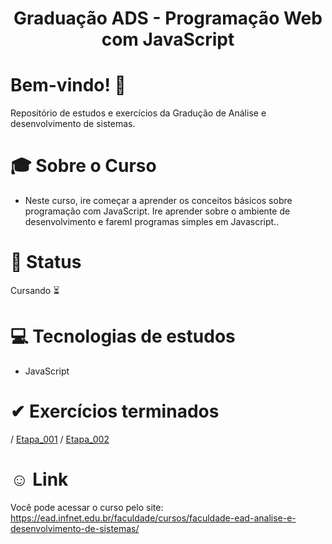 <div align="center">
<h1>Graduação ADS - Programação Web com JavaScript </h1>
</div>

# Bem-vindo! 👋 <a name="id01"></a>
Repositório de estudos e exercícios da Gradução de Análise e desenvolvimento de sistemas.

# &#x1F393; Sobre o Curso
<ul>
<li>Neste curso, ire começar a aprender os conceitos básicos sobre programação com JavaScript. Ire aprender sobre o ambiente de desenvolvimento e faremI programas simples em Javascript..</li>
</ul>

# &#x1F680; Status
Cursando ⏳


# &#x1F4BB; Tecnologias de estudos
<ul>
  <li>JavaScript</li>
</ul>

# &#10004; Exercícios terminados

/ <a href="https://kaiketorres.github.io/Programa-ao-Web-com-JavaScript-Faculdade-infnet/Etapa_01/Etapa_01.html">Etapa_001</a> 
/
<a href="https://kaiketorres.github.io/Programa-ao-Web-com-JavaScript-Faculdade-infnet/Etapa_02/Etapa_02.html">Etapa_002</a>


# &#X263A; Link
Você pode acessar o curso pelo site: https://ead.infnet.edu.br/faculdade/cursos/faculdade-ead-analise-e-desenvolvimento-de-sistemas/


